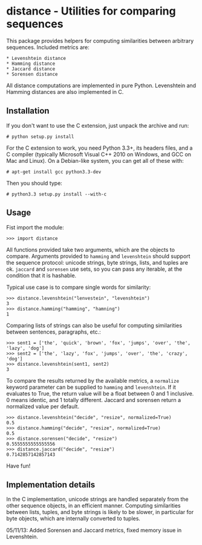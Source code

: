 distance - Utilities for comparing sequences
============================================

This package provides helpers for computing similarities between arbitrary sequences. Included metrics are:

	* Levenshtein distance
	* Hamming distance
	* Jaccard distance
	* Sorensen distance

All distance computations are implemented in pure Python. Levenshtein and Hamming distances are also implemented in C.


Installation
------------

If you don't want to use the C extension, just unpack the archive and run:

	# python setup.py install

For the C extension to work, you need Python 3.3+, its headers files, and a C compiler (typically Microsoft Visual C++ 2010 on Windows, and GCC on Mac and Linux). On a Debian-like system, you can get all of these with:

	# apt-get install gcc python3.3-dev

Then you should type:

	# python3.3 setup.py install --with-c


Usage
-----

Fist import the module:

	>>> import distance

All functions provided take two arguments, which are the objects to compare. Arguments provided to `hamming` and `levenshtein` should support the sequence protocol: unicode strings, byte strings, lists, and tuples are ok. `jaccard` and `sorensen` use sets, so you can pass any iterable, at the condition that it is hashable.

Typical use case is to compare single words for similarity:

	>>> distance.levenshtein("lenvestein", "levenshtein")
	3
	>>> distance.hamming("hamming", "hamning")
	1


Comparing lists of strings can also be useful for computing similarities between sentences, paragraphs, etc.:

	>>> sent1 = ['the', 'quick', 'brown', 'fox', 'jumps', 'over', 'the', 'lazy', 'dog']
	>>> sent2 = ['the', 'lazy', 'fox', 'jumps', 'over', 'the', 'crazy', 'dog']
	>>> distance.levenshtein(sent1, sent2)
	3


To compare the results returned by the available metrics, a `normalize` keyword parameter can be supplied to `hamming` and `levenshtein`. If it evaluates to True, the return value will be a float between 0 and 1 inclusive. 0 means identic, and 1 totally different. Jaccard and sorensen return a normalized value per default.

	>>> distance.levenshtein("decide", "resize", normalized=True)
	0.5
	>>> distance.hamming("decide", "resize", normalized=True)
	0.5
	>>> distance.sorensen("decide", "resize")
	0.5555555555555556
	>>> distance.jaccard("decide", "resize")
	0.7142857142857143


Have fun!


Implementation details
----------------------

In the C implementation, unicode strings are handled separately from the other sequence objects, in an efficient manner. Computing similarities between lists, tuples, and byte strings is likely to be slower, in particular for byte objects, which are internally converted to tuples.

05/11/13: Added Sorensen and Jaccard metrics, fixed memory issue in Levenshtein.
